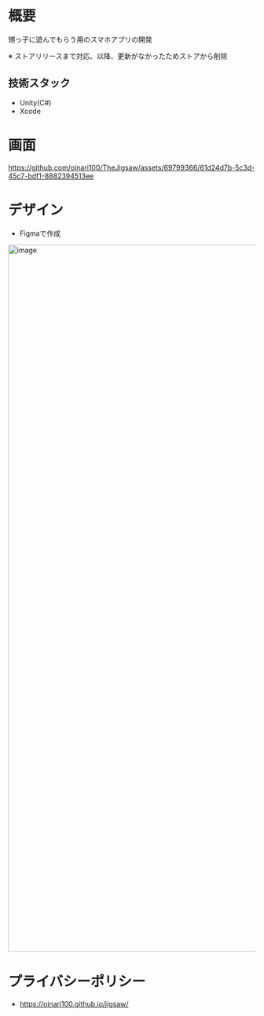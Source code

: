 # 概要
甥っ子に遊んでもらう用のスマホアプリの開発

※ ストアリリースまで対応、以降、更新がなかったためストアから削除

## 技術スタック
- Unity(C#)
- Xcode

# 画面
https://github.com/oinari100/TheJigsaw/assets/69799366/61d24d7b-5c3d-45c7-bdf1-8882394513ee

# デザイン
- Figmaで作成
<img width="1439" alt="image" src="https://github.com/oinari100/TheJigsaw/assets/69799366/c92bbe0e-5580-45d1-9000-b9b3b0714f3c">

# プライバシーポリシー
- https://oinari100.github.io/jigsaw/
